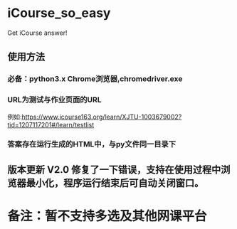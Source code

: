 # iCourse_so_easy
Get iCourse answer!
## 使用方法<br>
### 必备：python3.x Chrome浏览器,chromedriver.exe<br>
### URL为测试与作业页面的URL     
例如:https://www.icourse163.org/learn/XJTU-1003679002?tid=1207117201#/learn/testlist<br>
### 答案存在运行生成的HTML中，与py文件同一目录下

## 版本更新 V2.0 修复了一下错误，支持在使用过程中浏览器最小化，程序运行结束后可自动关闭窗口。
# 备注：暂不支持多选及其他网课平台
 
